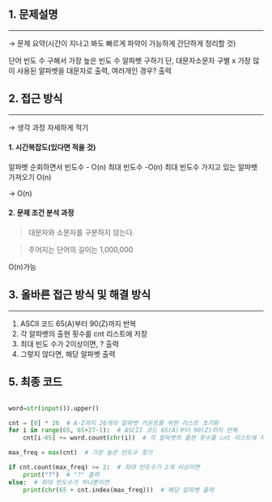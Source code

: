 ## 1. 문제설명

---

→ 문제 요약(시간이 지나고 봐도 빠르게 파악이 가능하게 간단하게 정리할 것)

단어 빈도 수 구해서 가장 높은 빈도 수 알파벳 구하기 
단, 대문자소문자 구별 x
가장 많이 사용된 알파벳을 대문자로 출력, 여러개인 경우? 출력

## 2. 접근 방식

---

→ 생각 과정 자세하게 적기

#### 1. 시간복잡도(있다면 적을 것)

알파벳 순회하면서 빈도수 - O(n)
최대 빈도수 -O(n)
최대 빈도수 가지고 있는 알파벳 가져오기 O(n)

-> O(n)

#### 2. 문제 조건 분석 과정

> 대문자와 소문자를 구분하지 않는다.


> 주어지는 단어의 길이는 1,000,000 

O(n)가능 


## 3. 올바른 접근 방식 및 해결 방식

---

1. ASCII 코드 65(A)부터 90(Z)까지 반복
2. 각 알파벳의 출현 횟수를 cnt 리스트에 저장  
3. 최대 빈도 수가 2이상이면, ? 출력
4. 그렇지 않다면, 해당 알파벳 출력 



## 5. 최종 코드

```python

word=str(input()).upper()

cnt = [0] * 26  # A-Z까지 26개의 알파벳 카운트를 위한 리스트 초기화
for i in range(65, 65+27-1):  # ASCII 코드 65(A)부터 90(Z)까지 반복
    cnt[i-65] += word.count(chr(i))  # 각 알파벳의 출현 횟수를 cnt 리스트에 저장

max_freq = max(cnt)  # 가장 높은 빈도수 찾기

if cnt.count(max_freq) >= 2:  # 최대 빈도수가 2개 이상이면
    print("?")  # "?" 출력
else:  # 최대 빈도수가 하나뿐이면
    print(chr(65 + cnt.index(max_freq)))  # 해당 알파벳 출력

```

